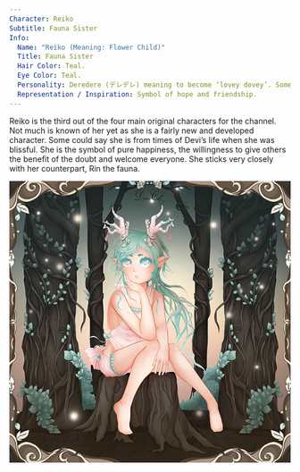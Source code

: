 ```yaml
---
Character: Reiko
Subtitle: Fauna Sister
Info:
  Name: "Reiko (Meaning: Flower Child)"
  Title: Fauna Sister
  Hair Color: Teal.
  Eye Color: Teal.
  Personality: Deredere (デレデレ) meaning to become ‘lovey dovey’. Someone who wishes to be friends with everyone.
  Representation / Inspiration: Symbol of hope and friendship.
---
```


Reiko is the third out of the four main original characters for the channel.
Not much is known of her yet as she is a fairly new and developed character.
Some could say she is from times of Devi’s life when she was blissful. She
is the symbol of pure happiness, the willingness to give others the benefit
of the doubt and welcome everyone. She sticks very closely with her
counterpart, Rin the fauna.

![Reiko Forest Fauna](img/Reiko_Forest_Fauna_2018.png)



